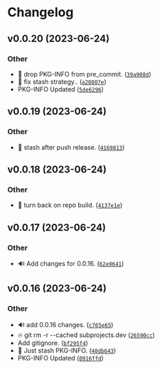 <!-- Copyright 2023 Ross J. Duff MSc 
   The copyright holder licenses this file
   to you under the Apache License, Version 2.0 (the
   "License"); you may not use this file except in compliance
   with the License.  You may obtain a copy of the License at

      http://www.apache.org/licenses/LICENSE-2.0

   Unless required by applicable law or agreed to in writing,
   software distributed under the License is distributed on an
   "AS IS" BASIS, WITHOUT WARRANTIES OR CONDITIONS OF ANY
   KIND, either express or implied.  See the License for the
   specific language governing permissions and limitations
   under the License. -->
# Changelog

<!--next-version-placeholder-->

## v0.0.20 (2023-06-24)
### Other
* 🔨 drop PKG-INFO from pre_commit. ([`39a908d`](https://github.com/rjdbcm/ozi/commit/39a908d39cc747a5c33082bddf833e9fe2b9075b))
* 🔨 fix stash strategy.. ([`a20807e`](https://github.com/rjdbcm/ozi/commit/a20807e23f3555b8306523cc3da8ebf84ef575f2))
* PKG-INFO Updated ([`5de6296`](https://github.com/rjdbcm/ozi/commit/5de6296f33c58f751c97551b9b69f1f786c04409))

## v0.0.19 (2023-06-24)
### Other
* 🔨 stash after push release. ([`4169813`](https://github.com/rjdbcm/ozi/commit/4169813270f1e6783da08a914904b53776b3b49c))

## v0.0.18 (2023-06-24)
### Other
* 🔨 turn back on repo build. ([`4137e1e`](https://github.com/rjdbcm/ozi/commit/4137e1e2822dfce5eb0d47ac23519515422181db))

## v0.0.17 (2023-06-24)
### Other
* 🔊 Add changes for 0.0.16. ([`62e9641`](https://github.com/rjdbcm/ozi/commit/62e9641e4e0505e664449110d0a46b5e3a1f794f))

## v0.0.16 (2023-06-24)
### Other
* 🔊 add 0.0.16 changes. ([`c765e65`](https://github.com/rjdbcm/ozi/commit/c765e6545bbdacde2a76021e9311f3cf334e7065))
* 🔥 git rm -r --cached subprojects.dev ([`26590cc`](https://github.com/rjdbcm/ozi/commit/26590cc76e5adf543f5231d89279c8dd1c9cefb1))
* Add gitignore. ([`bf295f4`](https://github.com/rjdbcm/ozi/commit/bf295f4ad8b133cbe98a987ec09bd7bee3572428))
* 🔨 Just stash PKG-INFO. ([`40db643`](https://github.com/rjdbcm/ozi/commit/40db6433be6f26b802a4fc4b85393cf42b9c2131))
* PKG-INFO Updated ([`0916ffd`](https://github.com/rjdbcm/ozi/commit/0916ffd48343b54474bde97d77d52f32fd7b712c))
